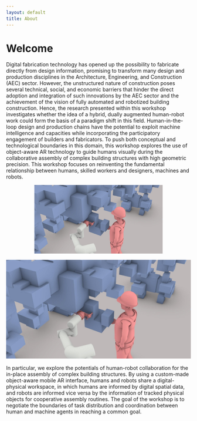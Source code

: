 ```yaml
---
layout: default
title: About
---
```

# Welcome

Digital fabrication technology has opened up the possibility to fabricate directly from design information, promising to transform many design and production disciplines in the Architecture, Engineering, and Construction (AEC) sector. However, the unstructured nature of construction poses several technical, social, and economic barriers that hinder the direct adoption and integration of such innovations by the AEC sector and the achievement of the vision of fully automated and robotized building construction. Hence, the research presented within this workshop investigates whether the idea of a hybrid, dually augmented human-robot work could form the basis of a paradigm shift in this field. Human-in-the-loop design and production chains have the potential to exploit machine intelligence and capacities while incorporating the participatory engagement of builders and fabricators. To push both conceptual and technological boundaries in this domain, this workshop explores the use of object-aware AR technology to guide humans visually during the collaborative assembly of complex building structures with high geometric precision. This workshop focuses on reinventing the fundamental relationship between humans, skilled workers and designers, machines and robots.

<p align="center">
  <img src="https://github.com/augmentedfabricationlab/robot_see_robot_do/blob/master/docs/_images/titelbild-rsrd.jpg" width="350" title="Teaming up with robots for collaboratively creating complex building structures">
</p>

![title_image](https://github.com/augmentedfabricationlab/robot_see_robot_do/blob/master/docs/_images/titelbild-rsrd.jpg "Teaming up with robots for collaboratively creating complex building structures")

In particular, we explore the potentials of human-robot collaboration for the in-place assembly of complex building structures. By using a custom-made object-aware mobile AR interface, humans and robots share a digital-physical workspace, in which humans are informed by digital spatial data, and robots are informed vice versa by the information of tracked physical objects for cooperative assembly routines. The goal of the workshop is to negotiate the boundaries of task distribution and coordination between human and machine agents in reaching a common goal.

